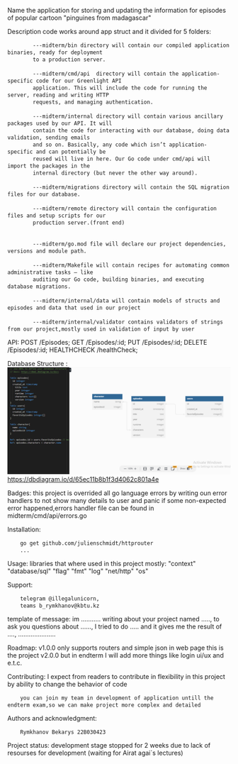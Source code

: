 Name
        the application for storing and updating the information for episodes of popular cartoon "pinguines from madagascar"

Description
        code works around app struct and it divided for 5 folders:

            ---midterm/bin directory will contain our compiled application binaries, ready for deployment
            to a production server.
            
            ---midterm/cmd/api  directory will contain the application-specific code for our Greenlight API
            application. This will include the code for running the server, reading and writing HTTP
            requests, and managing authentication.
            
            ---midterm/internal directory will contain various ancillary packages used by our API. It will
            contain the code for interacting with our database, doing data validation, sending emails
            and so on. Basically, any code which isn’t application-specific and can potentially be
            reused will live in here. Our Go code under cmd/api will import the packages in the
            internal directory (but never the other way around).
            
            ---midterm/migrations directory will contain the SQL migration files for our database.
            
            ---midterm/remote directory will contain the configuration files and setup scripts for our
            production server.(front end)
            
            
            ---midterm/go.mod file will declare our project dependencies, versions and module path.
            
            ---midterm/Makefile will contain recipes for automating common administrative tasks — like
            auditing our Go code, building binaries, and executing database migrations.
            
            ---midterm/internal/data will contain models of structs and episodes and data that used in our project
            
            ---midterm/internal/validator contains validators of strings from our project,mostly used in validation of input by user


API:
                POST /Episodes;
                GET /Episodes/:id;
                PUT /Episodes/:id;
                DELETE /Episodes/:id;
                HEALTHCHECK /healthCheck;

Database Structure :
    ![Alt text](../midterm/remote/dbschema.png?raw=true "Title")
    https://dbdiagram.io/d/65ec11b8b1f3d4062c801a4e

Badges:
        this project is overrided all go language errors by writing oun error handlers to not show many details to user and panic if some non-expected error happened,errors handler file can be found in midterm/cmd/api/errors.go 


Installation:

        go get github.com/julienschmidt/httprouter
        ...

Usage:
        libraries that where used in this project mostly:
        "context"
        "database/sql"
        "flag"
        "fmt"
        "log"
        "net/http"
        "os"

Support:
        
        telegram @illegalunicorn,  
        teams b_rymkhanov@kbtu.kz

template of message:
        im ...........
        writing about your project named .....,
        to ask you questions about ......,
        I tried to do ..... and it gives me the result of ....,
        .....................

Roadmap:
        v1.0.0 only supports routers and simple json in web page
        this is the project v2.0.0 but in endterm I will add more things like login ui/ux and e.t.c.

Contributing:
        I expect from readers to contribute in flexibility in this project by ability to change the behavior of code

        you can join my team in development of application untill the endterm exam,so we can make project more complex and detailed


Authors and acknowledgment:

        Rymkhanov Bekarys 22B030423


Project status:
        development stage stopped for 2 weeks due to lack of resourses for development (waiting for Airat agai`s lectures)